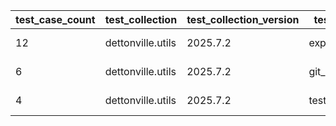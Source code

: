 | test_case_count | test_collection | test_collection_version | test_component | test_date | test_failed | test_details_link |
| --- | --- | --- | --- | --- | --- | --- |
| 12 | dettonville.utils | 2025.7.2 | export_dicts | 2025-07-06T14:02:19Z | False | [test details](./export_dicts/test.results/test-results.md) |
| 6 | dettonville.utils | 2025.7.2 | git_pacp | 2025-07-05T15:07:27Z | False | [test details](./git_pacp/test.results/test-results.md) |
| 4 | dettonville.utils | 2025.7.2 | test_results_logger | 2025-07-05T18:37:20Z | False | [test details](./test_results_logger/test.results/test-results.md) |

